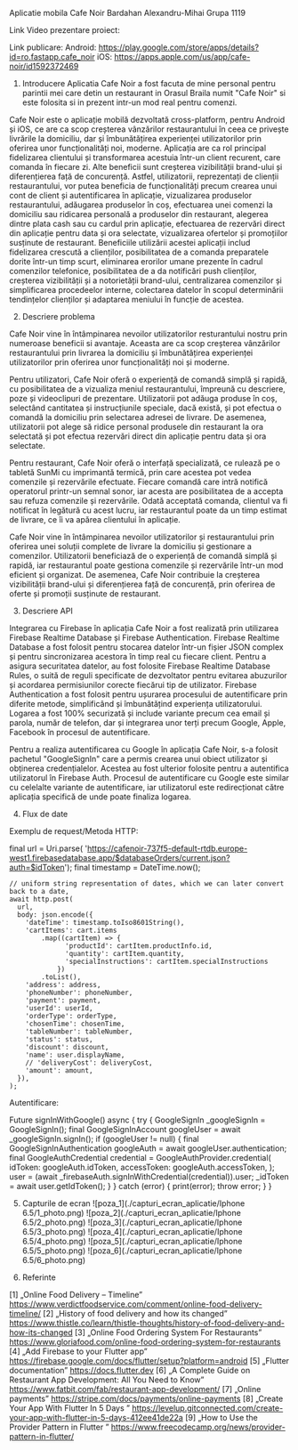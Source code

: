 Aplicatie mobila Cafe Noir
Bardahan Alexandru-Mihai
Grupa 1119

Link Video prezentare proiect:

Link publicare:
Android: https://play.google.com/store/apps/details?id=ro.fastapp.cafe_noir
iOS: https://apps.apple.com/us/app/cafe-noir/id1592372469

1. Introducere
Aplicatia Cafe Noir a fost facuta de mine personal pentru parintii mei care detin un restaurant in Orasul Braila numit "Cafe Noir" si este folosita si in prezent intr-un mod real pentru comenzi.

Cafe Noir este o aplicație mobilă dezvoltată cross-platform, pentru Android și iOS, ce are ca scop creșterea vânzărilor restaurantului în ceea ce privește livrările la domiciliu, dar și îmbunătățirea experienței utilizatorilor prin oferirea unor funcționalități noi, moderne. Aplicația are ca rol principal fidelizarea clientului și transformarea acestuia într-un client recurent, care comanda în fiecare zi. Alte beneficii sunt creșterea vizibilității brand-ului și diferențierea față de concurență. Astfel, utilizatorii, reprezentați de clienții restaurantului, vor putea beneficia de funcționalități precum crearea unui cont de client și autentificarea în aplicație, vizualizarea produselor restaurantului, adăugarea produselor în coș, efectuarea unei comenzi la domiciliu sau ridicarea personală a produselor din restaurant, alegerea dintre plata cash sau cu cardul prin aplicație, efectuarea de rezervări direct din aplicație pentru data și ora selectate, vizualizarea ofertelor și promoțiilor susținute de restaurant. Beneficiile utilizării acestei aplicații includ fidelizarea crescută a clienților, posibilitatea de a comanda preparatele dorite într-un timp scurt, eliminarea erorilor umane prezente în cadrul comenzilor telefonice, posibilitatea de a da notificări push clienților, creșterea vizibilității și a notorietății brand-ului, centralizarea comenzilor și simplificarea procedeelor interne, colectarea datelor în scopul determinării tendințelor clienților și adaptarea meniului în funcție de acestea.

2. Descriere problema

Cafe Noir vine în întâmpinarea nevoilor utilizatorilor resturantului nostru prin numeroase beneficii si avantaje. Aceasta are ca scop creșterea vânzărilor restaurantului prin livrarea la domiciliu și îmbunătățirea experienței utilizatorilor prin oferirea unor funcționalități noi și moderne. 

Pentru utilizatori, Cafe Noir oferă o experiență de comandă simplă și rapidă, cu posibilitatea de a vizualiza meniul restaurantului, împreună cu descriere, poze și videoclipuri de prezentare. Utilizatorii pot adăuga produse în coș, selectând cantitatea și instrucțiunile speciale, dacă există, și pot efectua o comandă la domiciliu prin selectarea adresei de livrare. De asemenea, utilizatorii pot alege să ridice personal produsele din restaurant la ora selectată și pot efectua rezervări direct din aplicație pentru data și ora selectate. 

Pentru restaurant, Cafe Noir oferă o interfață specializată, ce rulează pe o tabletă SunMi cu imprimantă termică, prin care acestea pot vedea comenzile și rezervările efectuate. Fiecare comandă care intră notifică operatorul printr-un semnal sonor, iar acesta are posibilitatea de a accepta sau refuza comenzile și rezervările. Odată acceptată comanda, clientul va fi notificat în legătură cu acest lucru, iar restaurantul poate da un timp estimat de livrare, ce îi va apărea clientului în aplicație. 

Cafe Noir vine în întâmpinarea nevoilor utilizatorilor și restaurantului prin oferirea unei soluții complete de livrare la domiciliu și gestionare a comenzilor. Utilizatorii beneficiază de o experiență de comandă simplă și rapidă, iar restaurantul poate gestiona comenzile și rezervările într-un mod eficient și organizat. De asemenea, Cafe Noir contribuie la creșterea vizibilității brand-ului și diferențierea față de concurență, prin oferirea de oferte și promoții susținute de restaurant. 

3. Descriere API

Integrarea cu Firebase în aplicația Cafe Noir a fost realizată prin utilizarea Firebase Realtime Database și Firebase Authentication. Firebase Realtime Database a fost folosit pentru stocarea datelor într-un fișier JSON complex și pentru sincronizarea acestora în timp real cu fiecare client. Pentru a asigura securitatea datelor, au fost folosite Firebase Realtime Database Rules, o suită de reguli specificate de dezvoltator pentru evitarea abuzurilor și acordarea permisiunilor corecte fiecărui tip de utilizator. Firebase Authentication a fost folosit pentru ușurarea procesului de autentificare prin diferite metode, simplificând și îmbunătățind experiența utilizatorului. Logarea a fost 100% securizată și include variante precum cea email și parola, număr de telefon, dar și integrarea unor terți precum Google, Apple, Facebook în procesul de autentificare.

Pentru a realiza autentificarea cu Google în aplicația Cafe Noir, s-a folosit pachetul "GoogleSignIn" care a permis crearea unui obiect utilizator și obținerea credențialelor. Acestea au fost ulterior folosite pentru a autentifica utilizatorul în Firebase Auth. Procesul de autentificare cu Google este similar cu celelalte variante de autentificare, iar utilizatorul este redirecționat către aplicația specifică de unde poate finaliza logarea.

4. Flux de date

Exemplu de request/Metoda HTTP:

 final url = Uri.parse(
        'https://cafenoir-737f5-default-rtdb.europe-west1.firebasedatabase.app/$databaseOrders/current.json?auth=$idToken');
    final timestamp = DateTime.now();

    // uniform string representation of dates, which we can later convert back to a date,
    await http.post(
      url,
      body: json.encode({
        'dateTime': timestamp.toIso8601String(),
        'cartItems': cart.items
            .map((cartItem) => {
                  'productId': cartItem.productInfo.id,
                  'quantity': cartItem.quantity,
                  'specialInstructions': cartItem.specialInstructions
                })
            .toList(),
        'address': address,
        'phoneNumber': phoneNumber,
        'payment': payment,
        'userId': userId,
        'orderType': orderType,
        'chosenTime': chosenTime,
        'tableNumber': tableNumber,
        'status': status,
        'discount': discount,
        'name': user.displayName,
        // 'deliveryCost': deliveryCost,
        'amount': amount,
      }),
    );

Autentificare:

  Future<void> signInWithGoogle() async {
    try {
      GoogleSignIn _googleSignIn = GoogleSignIn();
      final GoogleSignInAccount googleUser = await _googleSignIn.signIn();
      if (googleUser != null) {
        final GoogleSignInAuthentication googleAuth =
            await googleUser.authentication;
        final GoogleAuthCredential credential = GoogleAuthProvider.credential(
          idToken: googleAuth.idToken,
          accessToken: googleAuth.accessToken,
        );
        user = (await _firebaseAuth.signInWithCredential(credential)).user;
        _idToken = await user.getIdToken();
      }
    } catch (error) {
      print(error);
      throw error;
    }
  }

5. Capturile de ecran
![poza_1](./capturi_ecran_aplicatie/Iphone 6.5/1_photo.png)
![poza_2](./capturi_ecran_aplicatie/Iphone 6.5/2_photo.png)
![poza_3](./capturi_ecran_aplicatie/Iphone 6.5/3_photo.png)
![poza_4](./capturi_ecran_aplicatie/Iphone 6.5/4_photo.png)
![poza_5](./capturi_ecran_aplicatie/Iphone 6.5/5_photo.png)
![poza_6](./capturi_ecran_aplicatie/Iphone 6.5/6_photo.png)

6. Referinte

[1] „Online Food Delivery – Timeline” https://www.verdictfoodservice.com/comment/online-food-delivery-timeline/
[2] „History of food delivery and how its changed” https://www.thistle.co/learn/thistle-thoughts/history-of-food-delivery-and-how-its-changed
[3] „Online Food Ordering System For Restaurants” https://www.gloriafood.com/online-food-ordering-system-for-restaurants
[4] „Add Firebase to your Flutter app” https://firebase.google.com/docs/flutter/setup?platform=android
[5] „Flutter documentation” https://docs.flutter.dev
[6] „A Complete Guide on Restaurant App Development: All You Need to Know” https://www.fatbit.com/fab/restaurant-app-development/
[7] „Online payments” https://stripe.com/docs/payments/online-payments
[8] „Create Your App With Flutter In 5 Days
” https://levelup.gitconnected.com/create-your-app-with-flutter-in-5-days-412ee41de22a
[9] „How to Use the Provider Pattern in Flutter
” https://www.freecodecamp.org/news/provider-pattern-in-flutter/
